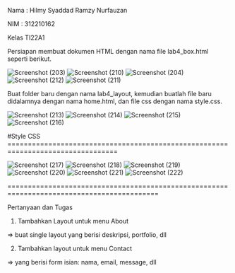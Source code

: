 Nama : Hilmy Syaddad Ramzy Nurfauzan

NIM : 312210162

Kelas TI22A1



Persiapan membuat dokumen HTML dengan nama file lab4_box.html seperti berikut.


![Screenshot (203)](https://github.com/Hilmyramzy/lab4web./assets/115677769/f396bd80-7289-434e-94d9-94bd03a47cf4)
![Screenshot (210)](https://github.com/Hilmyramzy/lab4web./assets/115677769/11154fc8-7e83-47d1-b73c-f414b74fdc26)
![Screenshot (204)](https://github.com/Hilmyramzy/lab4web./assets/115677769/ba692d6e-48cb-476f-8842-db8cdbd6cab7)
![Screenshot (212)](https://github.com/Hilmyramzy/lab4web./assets/115677769/d966f761-6d1b-44a6-ae8d-bb559371052e)
![Screenshot (211)](https://github.com/Hilmyramzy/lab4web./assets/115677769/90e36aaf-4bc5-4681-b670-1c7073795143)





Buat folder baru dengan nama lab4_layout, kemudian buatlah file baru didalamnya dengan nama
home.html, dan file css dengan nama style.css.


![Screenshot (213)](https://github.com/Hilmyramzy/lab4web./assets/115677769/70a50453-7515-427e-a375-1c87e1fd06dc)
![Screenshot (214)](https://github.com/Hilmyramzy/lab4web./assets/115677769/37ca11ec-e4ef-409a-ae32-66f2a1518463)
![Screenshot (215)](https://github.com/Hilmyramzy/lab4web./assets/115677769/2935902f-3126-4fde-9f82-688b3d86382c)
![Screenshot (216)](https://github.com/Hilmyramzy/lab4web./assets/115677769/1832304e-bd16-4c94-aca5-ec30d1a2a24c)

#Style CSS =================================================================================

![Screenshot (217)](https://github.com/Hilmyramzy/lab4web./assets/115677769/d16cf397-499d-4b78-8662-31e94e61b941)
![Screenshot (218)](https://github.com/Hilmyramzy/lab4web./assets/115677769/f3daa4e7-ce73-49dc-a113-08d7be4595dd)
![Screenshot (219)](https://github.com/Hilmyramzy/lab4web./assets/115677769/e8a70962-2e0d-45ec-b387-39713194d6d9)
![Screenshot (220)](https://github.com/Hilmyramzy/lab4web./assets/115677769/88210c76-f533-4fa6-a665-cd765ed2d087)
![Screenshot (221)](https://github.com/Hilmyramzy/lab4web./assets/115677769/2c36f2b3-c999-4397-ba23-01f935e66482)
![Screenshot (222)](https://github.com/Hilmyramzy/lab4web./assets/115677769/4df7cf4d-7c79-41c8-ac6e-a86a74386212)

===========================================================================================

Pertanyaan dan Tugas

1. Tambahkan Layout untuk menu About

=> buat single layout yang berisi deskripsi, portfolio, dll

2. Tambahkan layout untuk menu Contact
   
=> yang berisi form isian: nama, email, message, dll


















